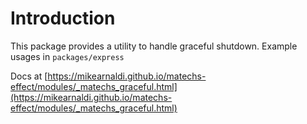 # Introduction

This package provides a utility to handle graceful shutdown. Example usages in `packages/express`

Docs at [https://mikearnaldi.github.io/matechs-effect/modules/_matechs_graceful.html](https://mikearnaldi.github.io/matechs-effect/modules/_matechs_graceful.html)
